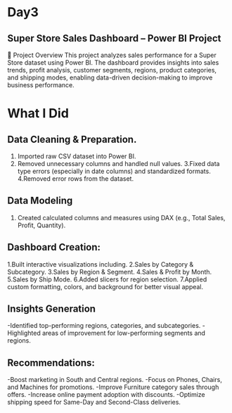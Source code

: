 # Day3

## Super Store Sales Dashboard – Power BI Project
📌 Project Overview
This project analyzes sales performance for a Super Store dataset using Power BI.
The dashboard provides insights into sales trends, profit analysis, customer segments, regions, product categories, and shipping modes, enabling data-driven decision-making to improve business performance.

# What I Did
## Data Cleaning & Preparation.
1. Imported raw CSV dataset into Power BI.
2. Removed unnecessary columns and handled null values.
3.Fixed data type errors (especially in date columns) and standardized formats.
4.Removed error rows from the dataset.

## Data Modeling
1. Created calculated columns and measures using DAX (e.g., Total Sales, Profit, Quantity).

## Dashboard Creation:
1.Built interactive visualizations including.
2.Sales by Category & Subcategory.
3.Sales by Region & Segment.
4.Sales & Profit by Month.
5.Sales by Ship Mode.
6.Added slicers for region selection.
7.Applied custom formatting, colors, and background for better visual appeal.

## Insights Generation
-Identified top-performing regions, categories, and subcategories.
-Highlighted areas of improvement for low-performing segments and regions.

## Recommendations:

-Boost marketing in South and Central regions.
-Focus on Phones, Chairs, and Machines for promotions.
-Improve Furniture category sales through offers.
-Increase online payment adoption with discounts.
-Optimize shipping speed for Same-Day and Second-Class deliveries.
